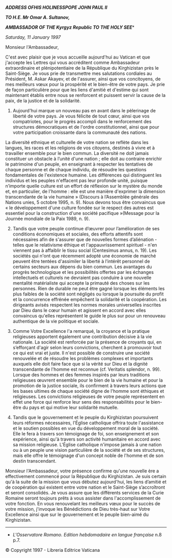 ***ADDRESS OF******HIS HOLINESS******POPE JOHN PAUL II***

***TO H.E. Mr Omar A. Sultanov,***

***AMBASSADOR OF THE Kyrgyz Republic TO THE HOLY SEE****

*Saturday, 11 January 1997*

Monsieur l'Ambassadeur,

C'est avec plaisir que je vous accueille aujourd'hui au Vatican et que j'accepte les Lettres qui vous accréditent comme Ambassadeur extraordinaire et plénipotentiaire de la République du Kirghizistan près le Saint-Siège. Je vous prie de transmettre mes salutations cordiales au Président, M. Askar Akayev, et de l'assurer, ainsi que vos concitoyens, de mes meilleurs vœux pour la prospérité et le bien-être de votre pays. Je prie de façon particulière pour que les liens d'amitié et d'estime qui sont maintenant établis entre nous se renforcent et puissent servir la cause de la paix, de la justice et de la solidarité.

1. Aujourd'hui marque un nouveau pas en avant dans le pèlerinage de liberté de votre pays. Je vous félicite de tout cœur, ainsi que vos compatriotes, pour le progrès accompli dans le renforcement des structures démocratiques et de l'ordre constitutionnel, ainsi que pour votre participation croissante dans la communauté des nations.

La diversité ethnique et culturelle de votre nation se reflète dans les langues, les races et les religions de vos citoyens, destinés à vivre et à travailler ensemble pour le bien commun. La diversité ne doit jamais constituer un obstacle à l’unité d'une nation ; elle doit au contraire enrichir le patrimoine d'un peuple, en enseignant à respecter les tentatives de chaque personne et de chaque individu, de résoudre les questions fondamentales de l'existence humaine. Les différences qui distinguent les individus et les peuples n'effacent pas leur profonde unité, puisque n’importe quelle culture est un effort de réflexion sur le mystère du monde et, en particulier, de l'homme : elle est une manière d'exprimer la dimension transcendante de la vie humaine » (Discours à l’Assemblée générale des Nations unies, 5 octobre 1995, n. 9). Nous devons tous être convaincus que « le développement d'une culture fondée sur le respect des autres est essentiel pour la construction d'une société pacifique »(Message pour la Journée mondiale de la Paix 1989, n. 9).

2. Tandis que votre peuple continue d’œuvrer pour l’amélioration de ses conditions économiques et sociales, des efforts attentifs sont nécessaires afin de s'assurer que de nouvelles formes d’aliénation - telles que le relativisme éthique et l'appauvrissement spirituel - n'en viennent pas à affaiblir le tissu social (Centesimus annus, n. 19). Les sociétés qui n'ont que récemment adopté une économie de marché peuvent être tentées d'assimiler la liberté à l’intérêt personnel de certains secteurs aux dépens du bien commun. Les avantages du progrès technologique et les possibilités offertes par les échanges intellectuels et culturels ne devraient pas conduire à une nouvelle mentalité matérialiste qui accepte la primauté des choses sur les personnes. Rien de durable ne peut être gagné lorsque les éléments les plus faibles de la société sont négligés ou lorsque la poursuite du profit et la concurrence effrénée empêchent la solidarité et la coopération. Les dirigeants avisés respectent les normes morales universelles inscrites par Dieu dans le cœur humain et agissent en accord avec elles convaincus qu'elles représentent le guide le plus sur pour un renouveau authentique de la vie politique et sociale.

3. Comme Votre Excellence l'a remarqué, la croyance et la pratique religieuses apportent également une contribution décisive à la vie nationale. La société est renforcée par la présence de croyants qui, en s’efforçant d'agir selon leurs convictions, cherchent à promouvoir tout ce qui est vrai et juste. Il n'est possible de construire une société renouvelée et de résoudre les problèmes complexes et importants auxquels elle doit faire face que si la vérité sur Dieu et la dignité transcendante de l'homme est reconnue (cf. Veritatis splendor, n. 99). Lorsque des hommes et des femmes inspirés par leurs traditions religieuses œuvrent ensemble pour le bien de la vie humaine et pour la promotion de la justice sociale, ils confirment à travers leurs actions que les bases ultimes de chaque société digne de l'homme sont éthiques et religieuses. Les convictions religieuses de votre peuple représentent en effet une force qui renforce leur sens des responsabilités pour le bien-être du pays et qui motive leur solidarité mutuelle.

4. Tandis que le gouvernement et le peuple du Kirghizistan poursuivent leurs réformes nécessaires, l'Église catholique offrira toute l'assistance et le soutien possibles en vue du développement moral de la société. Elle le fera à travers son témoignage de foi, son enseignement et son expérience, ainsi qu'à travers son activité humanitaire en accord avec sa mission religieuse. L'Église catholique n'impose jamais à une nation ou à un peuple une vision particulière de la société et de ses structures, mais elle offre le témoignage d'un concept noble de l'homme et de son destin transcendant.

Monsieur l'Ambassadeur, votre présence confirme qu'une nouvelle ère a effectivement commencé pour la République du Kirghizistan. Je suis certain qu'à la suite de la mission que vous débutez aujourd'hui, les liens d’amitié et de coopération qui existent entre votre nation et le Saint-Siège s’accroîtront et seront consolidés. Je vous assure que les différents services de la Curie Romaine seront toujours prêts à vous assister dans l'accomplissement de votre fonction. En vous renouvelant les meilleurs vœux pour le succès de votre mission, j'invoque les Bénédictions de Dieu très-haut sur Votre Excellence ainsi que sur le gouvernement et le peuple bien-aimé du Kirghizistan.

* * *

* *L'Osservatore Romano. Edition hebdomadaire en langue française* n.8 p.7.

© Copyright 1997 - Libreria Editrice Vaticana